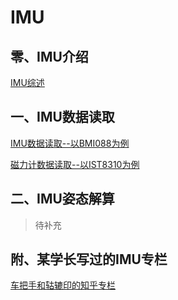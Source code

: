 # IMU

## 零、IMU介绍

[IMU综述](./IMU综述.md)

## 一、IMU数据读取

[IMU数据读取--以BMI088为例](./IMU数据读取--以BMI088为例.md)

[磁力计数据读取--以IST8310为例](./磁力计数据读取--以IST8310为例)

## 二、IMU姿态解算

>   待补充

## 附、某学长写过的IMU专栏
[车把手和轱辘印的知乎专栏](https://www.zhihu.com/column/c_1428150857455681536)  